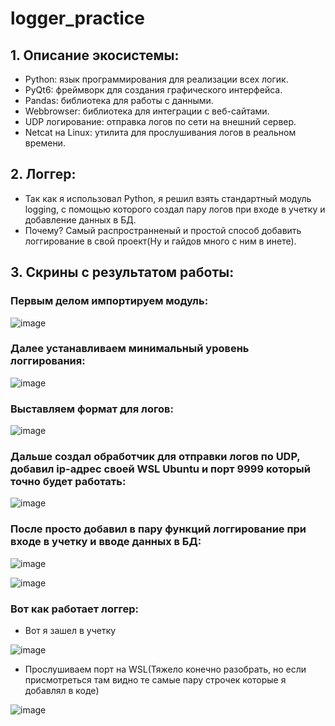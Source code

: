 # logger_practice

## 1. Описание экосистемы:
- Python: язык программирования для реализации всех логик.
- PyQt6: фреймворк для создания графического интерфейса.
- Pandas: библиотека для работы с данными.
- Webbrowser: библиотека для интеграции с веб-сайтами.
- UDP логирование: отправка логов по сети на внешний сервер.
- Netcat на Linux: утилита для прослушивания логов в реальном времени.

## 2. Логгер:
 - Так как я использовал Python, я решил взять стандартный модуль logging, с помощью которого создал пару логов при входе в учетку и добавление данных в БД.
 - Почему? Самый распространненый и простой способ добавить логгирование в свой проект(Ну и гайдов много с ним в инете).

## 3. Скрины с результатом работы:

### Первым делом импортируем модуль:

![image](https://github.com/user-attachments/assets/56363a64-a6a5-4b3c-b1e8-9446dc94de9b)


### Далее устанавливаем минимальный уровень логгирования:

![image](https://github.com/user-attachments/assets/9e43701e-a04a-4a4f-b57b-18069b43db7a)


### Выставляем формат для логов:

![image](https://github.com/user-attachments/assets/be7e1b19-e42f-495d-aabd-edaf0fb93c4a)


### Дальше создал обработчик для отправки логов по UDP, добавил ip-адрес своей WSL Ubuntu и порт 9999 который точно будет работать:

![image](https://github.com/user-attachments/assets/cad8da19-f843-4740-be6e-665334b673c0)

### После просто добавил в пару функций логгирование при входе в учетку и вводе данных в БД:

![image](https://github.com/user-attachments/assets/3086fa94-625d-4fd6-9313-1ca5d37c7370)

![image](https://github.com/user-attachments/assets/92781ebd-9fa6-4eec-a03e-9b7076fe8258)

### Вот как работает логгер:
- Вот я зашел в учетку

![image](https://github.com/user-attachments/assets/d554ee9b-f061-4835-95c4-7badad8e319e)

- Прослушиваем порт на WSL(Тяжело конечно разобрать, но если присмотреться там видно те самые пару строчек которые я добавлял в коде)

![image](https://github.com/user-attachments/assets/2a13707d-9761-4073-8d38-14491eddc7d5)
